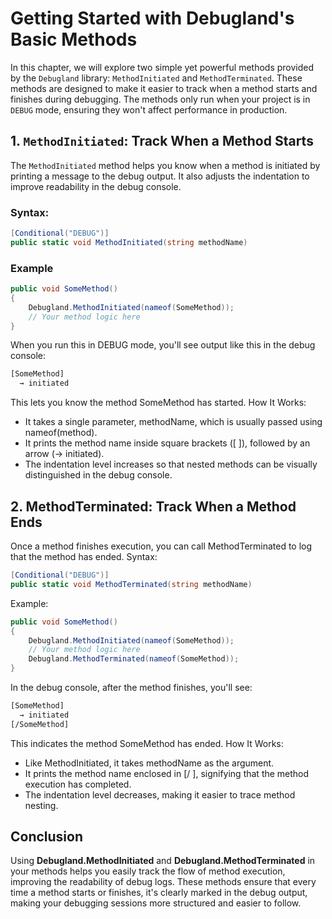 # Getting Started with Debugland's Basic Methods

In this chapter, we will explore two simple yet powerful methods provided by the `Debugland` library: `MethodInitiated` and `MethodTerminated`. These methods are designed to make it easier to track when a method starts and finishes during debugging. The methods only run when your project is in `DEBUG` mode, ensuring they won't affect performance in production.

## 1. `MethodInitiated`: Track When a Method Starts

The `MethodInitiated` method helps you know when a method is initiated by printing a message to the debug output. It also adjusts the indentation to improve readability in the debug console.

### Syntax:
```csharp
[Conditional("DEBUG")]
public static void MethodInitiated(string methodName)
```
### Example
```csharp
public void SomeMethod()
{
    Debugland.MethodInitiated(nameof(SomeMethod));
    // Your method logic here
}
```
When you run this in DEBUG mode, you'll see output like this in the debug console:
```bash
[SomeMethod]
  → initiated
```

This lets you know the method SomeMethod has started.
How It Works:

- It takes a single parameter, methodName, which is usually passed using nameof(method).
- It prints the method name inside square brackets ([ ]), followed by an arrow (→ initiated).
- The indentation level increases so that nested methods can be visually distinguished in the debug console.

## 2. MethodTerminated: Track When a Method Ends

Once a method finishes execution, you can call MethodTerminated to log that the method has ended.
Syntax:
```csharp
[Conditional("DEBUG")]
public static void MethodTerminated(string methodName)
```
Example:
```csharp
public void SomeMethod()
{
    Debugland.MethodInitiated(nameof(SomeMethod));
    // Your method logic here
    Debugland.MethodTerminated(nameof(SomeMethod));
}
```
In the debug console, after the method finishes, you'll see:
```bash
[SomeMethod]
  → initiated
[/SomeMethod]
```
This indicates the method SomeMethod has ended.
How It Works:

- Like MethodInitiated, it takes methodName as the argument.
- It prints the method name enclosed in [/ ], signifying that the method execution has completed.
- The indentation level decreases, making it easier to trace method nesting.

## Conclusion

Using **Debugland.MethodInitiated** and **Debugland.MethodTerminated** in your methods helps you easily track the flow of method execution, 
improving the readability of debug logs. These methods ensure that every time a method starts or finishes, 
it's clearly marked in the debug output, making your debugging sessions more structured and easier to follow.
